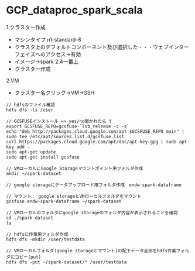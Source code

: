 # GCP_dataproc_spark_scala

1.クラスター作成
- マシンタイプ n1-standard-8
- クラスタ上のデフォルトコンポーネント及び選択した・・・ウェブインターフェイスへのアクセス→有効
- イメージ→spark 2.4一番上
- クラスター作成

2.VM
- クラスター名クリック→VM→SSH

```
// hdfsのファイル確認
hdfs dfs -ls /user

// GCSFUSEインストール => yes/no聞かれたら Y
export GCSFUSE_REPO=gcsfuse-`lsb_release -c -s`
echo "deb http://packages.cloud.google.com/apt $GCSFUSE_REPO main" | sudo tee /etc/apt/sources.list.d/gcsfuse.list
curl https://packages.cloud.google.com/apt/doc/apt-key.gpg | sudo apt-key add -
sudo apt-get update
sudo apt-get install gcsfuse

// VMローカルにGoogle Storageマウントポイント用フォルダ作成
mkdir ~/spark-dataset

// google storageにデータアップロード用フォルダ作成　endw-spark-dataframe

// マウント： google storageとVMローカルフォルダをマウント
gcsfuse endw-spark-dataframe ~/spark-dataset

// VMローカルのフォルダにgoogle storageのフォルダ内容が表示されることを確認
cd ./spark-dataset
ls

// hdfsに作業用フォルダ作成
hdfs dfs -mkdir /user/testdata

// VMローカルフォルダ(google storageとマウント)の配下データ全部をhdfs作業フォルダにコピー(put)
hdfs dfs -put ~/spark-dataset/* /user/testdata




```
